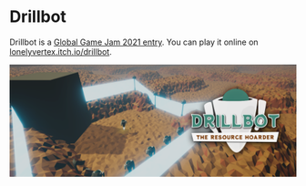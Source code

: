 # Drillbot

Drillbot is a [Global Game Jam 2021 entry](https://globalgamejam.org/2021/games/drillbot-6). You can play it online on [lonelyvertex.itch.io/drillbot](https://lonelyvertex.itch.io/drillbot).

![](Docs/banner.png)